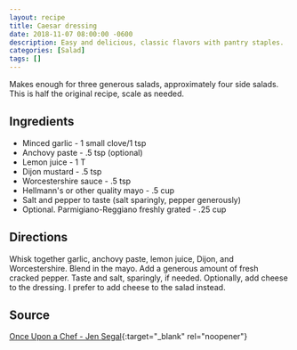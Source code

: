 ```yaml
---
layout: recipe
title: Caesar dressing
date: 2018-11-07 08:00:00 -0600
description: Easy and delicious, classic flavors with pantry staples.
categories: [Salad]
tags: []
---
```


Makes enough for three generous salads, approximately four side salads. This is half the original recipe, scale as needed.

## Ingredients
- Minced garlic - 1 small clove/1 tsp
- Anchovy paste - .5 tsp (optional)
- Lemon juice - 1 T
- Dijon mustard - .5 tsp
- Worcestershire sauce - .5 tsp
- Hellmann's or other quality mayo - .5 cup
- Salt and pepper to taste (salt sparingly, pepper generously)
- Optional. Parmigiano-Reggiano freshly grated - .25 cup

## Directions
Whisk together garlic, anchovy paste, lemon juice, Dijon, and Worcestershire. Blend in the mayo. Add a generous amount of fresh cracked pepper. Taste and salt, sparingly, if needed. Optionally, add cheese to the dressing. I prefer to add cheese to the salad instead.

## Source 
[Once Upon a Chef - Jen Segal](https://www.onceuponachef.com/recipes/caesar-salad-dressing.html){:target="_blank" rel="noopener"}